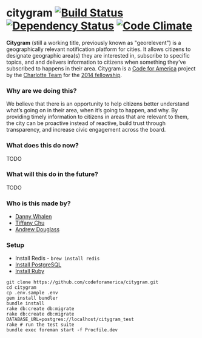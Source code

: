 # citygram [![Build Status](http://img.shields.io/travis/codeforamerica/georelevent.svg)][travis] [![Dependency Status](http://img.shields.io/gemnasium/codeforamerica/georelevent.svg)][gemnasium] [![Code Climate](http://img.shields.io/codeclimate/github/codeforamerica/georelevent.svg)][codeclimate]

[travis]: https://travis-ci.org/codeforamerica/georelevent
[gemnasium]: https://gemnasium.com/codeforamerica/georelevent
[codeclimate]: https://codeclimate.com/github/codeforamerica/georelevent

__Citygram__ (still a working title, previously known as "georelevent") is a geographically relevant notification platform for cities. It allows citizens to designate geographic area(s) they are interested in, subscribe to specific topics, and and delivers information to citizens when something they’ve subscribed to happens in their area. Citygram is a [Code for America](https://github.com/codeforamerica) project by the [Charlotte Team](http://team-charlotte.tumblr.com/) for the [2014 fellowship](http://www.codeforamerica.org/geeks/our-geeks/2014-fellows/).

### Why are we doing this?

We believe that there is an opportunity to help citizens better understand what’s going on in their area, when it’s going to happen, and why. By providing timely information to citizens in areas that are relevant to them, the city can be proactive instead of reactive, build trust through transparency, and increase civic engagement across the board.

### What does this do now?

TODO

### What will this do in the future?

TODO

### Who is this made by?
- [Danny Whalen](https://github.com/invisiblefunnel)
- [Tiffany Chu](https://github.com/tchu88)
- [Andrew Douglass](https://github.com/ardouglass)

### Setup

* Install Redis - `brew install redis`
* [Install PostgreSQL](https://github.com/codeforamerica/howto/blob/master/PostgreSQL.md)
* [Install Ruby](https://github.com/codeforamerica/howto/blob/master/Ruby.md)

```
git clone https://github.com/codeforamerica/citygram.git
cd citygram
cp .env.sample .env
gem install bundler
bundle install
rake db:create db:migrate
rake db:create db:migrate DATABASE_URL=postgres://localhost/citygram_test
rake # run the test suite
bundle exec foreman start -f Procfile.dev
```
